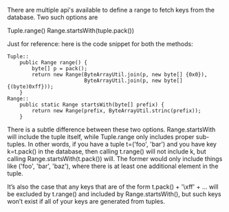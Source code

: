 There are multiple api's available to define a range to fetch keys from the database. Two such options are

Tuple.range()
Range.startsWith(tuple.pack())

Just for reference: here is the code snippet for both the methods:
```
Tuple::
	public Range range() {
		byte[] p = pack();
		return new Range(ByteArrayUtil.join(p, new byte[] {0x0}),
						 ByteArrayUtil.join(p, new byte[] {(byte)0xff}));
	}
Range::
	public static Range startsWith(byte[] prefix) {
		return new Range(prefix, ByteArrayUtil.strinc(prefix));
	}
```

There is a subtle difference between these two options. Range.startsWith will include the tuple itself, while Tuple.range only includes proper sub-tuples. In other words, if you have a tuple t=('foo', 'bar') and you have key k=t.pack() in the database, then calling t.range() will not include k, but calling Range.startsWith(t.pack()) will. The former would only include things like ('foo', 'bar', 'baz'), where there is at least one additional element in the tuple.

It’s also the case that any keys that are of the form t.pack() + '\xff' + ... will be excluded by t.range() and included by Range.startsWith(), but such keys won’t exist if all of your keys are generated from tuples.